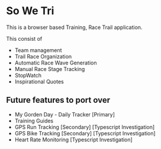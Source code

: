 # So We Tri

This is a browser based Training, Race Trail application. 

This consist of 

- Team management
- Trail Race Organization
- Automatic Race Wave Generation
- Manual Race Stage Tracking
- StopWatch
- Inspirational Quotes


## Future features to port over
- My Gorden Day - Daily Tracker [Primary]
- Training Guides
- GPS Run Tracking [Secondary] [Typescript Investigation] 
- GPS Bike Tracking [Secondary] [Typescript Investigation] 
- Heart Rate Monitoring [Typescript Investigation]

